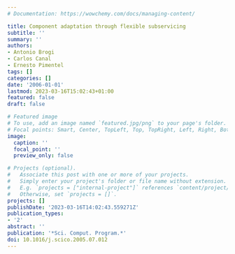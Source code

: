 ```yaml
---
# Documentation: https://wowchemy.com/docs/managing-content/

title: Component adaptation through flexible subservicing
subtitle: ''
summary: ''
authors:
- Antonio Brogi
- Carlos Canal
- Ernesto Pimentel
tags: []
categories: []
date: '2006-01-01'
lastmod: 2023-03-16T15:02:43+01:00
featured: false
draft: false

# Featured image
# To use, add an image named `featured.jpg/png` to your page's folder.
# Focal points: Smart, Center, TopLeft, Top, TopRight, Left, Right, BottomLeft, Bottom, BottomRight.
image:
  caption: ''
  focal_point: ''
  preview_only: false

# Projects (optional).
#   Associate this post with one or more of your projects.
#   Simply enter your project's folder or file name without extension.
#   E.g. `projects = ["internal-project"]` references `content/project/deep-learning/index.md`.
#   Otherwise, set `projects = []`.
projects: []
publishDate: '2023-03-16T14:02:43.559271Z'
publication_types:
- '2'
abstract: ''
publication: '*Sci. Comput. Program.*'
doi: 10.1016/j.scico.2005.07.012
---
```

